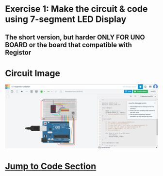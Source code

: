 # Exercise 1: Make the circuit & code using 7-segment LED Display

## The short version, but harder ONLY FOR UNO BOARD or the board that compatible with Registor

# Circuit Image

![Circuit Image](./Circuit.png)

# [Jump to Code Section](./code.ino)
